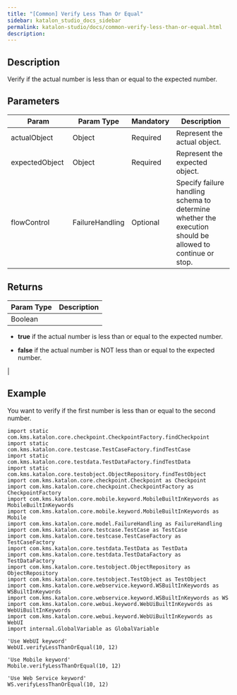 ```yaml
---
title: "[Common] Verify Less Than Or Equal" 
sidebar: katalon_studio_docs_sidebar
permalink: katalon-studio/docs/common-verify-less-than-or-equal.html 
description: 
---
```

Description  
-------------

Verify if the actual number is less than or equal to the expected number.

Parameters  
------------

| Param | Param Type | Mandatory | Description |
| --- | --- | --- | --- |
| actualObject  | Object  | Required | Represent the actual object. |
| expectedObject  | Object  | Required | Represent the expected object. |
| flowControl | FailureHandling | Optional | Specify failure handling schema to determine whether the execution should be allowed to continue or stop. |

Returns 
--------

| Param Type | Description |
| --- | --- |
| Boolean | 
*   **true** if the actual number is less than or equal to the expected number.
    
*   **false** if the actual number is NOT less than or equal to the expected number.
    

 |

Example  
---------

You want to verify if the first number is less than or equal to the second number.

```
import static com.kms.katalon.core.checkpoint.CheckpointFactory.findCheckpoint
import static com.kms.katalon.core.testcase.TestCaseFactory.findTestCase
import static com.kms.katalon.core.testdata.TestDataFactory.findTestData
import static com.kms.katalon.core.testobject.ObjectRepository.findTestObject
import com.kms.katalon.core.checkpoint.Checkpoint as Checkpoint
import com.kms.katalon.core.checkpoint.CheckpointFactory as CheckpointFactory
import com.kms.katalon.core.mobile.keyword.MobileBuiltInKeywords as MobileBuiltInKeywords
import com.kms.katalon.core.mobile.keyword.MobileBuiltInKeywords as Mobile
import com.kms.katalon.core.model.FailureHandling as FailureHandling
import com.kms.katalon.core.testcase.TestCase as TestCase
import com.kms.katalon.core.testcase.TestCaseFactory as TestCaseFactory
import com.kms.katalon.core.testdata.TestData as TestData
import com.kms.katalon.core.testdata.TestDataFactory as TestDataFactory
import com.kms.katalon.core.testobject.ObjectRepository as ObjectRepository
import com.kms.katalon.core.testobject.TestObject as TestObject
import com.kms.katalon.core.webservice.keyword.WSBuiltInKeywords as WSBuiltInKeywords
import com.kms.katalon.core.webservice.keyword.WSBuiltInKeywords as WS
import com.kms.katalon.core.webui.keyword.WebUiBuiltInKeywords as WebUiBuiltInKeywords
import com.kms.katalon.core.webui.keyword.WebUiBuiltInKeywords as WebUI
import internal.GlobalVariable as GlobalVariable

'Use WebUI keyword'
WebUI.verifyLessThanOrEqual(10, 12)
 
'Use Mobile keyword'
Mobile.verifyLessThanOrEqual(10, 12)
 
'Use Web Service keyword' 
WS.verifyLessThanOrEqual(10, 12)
```